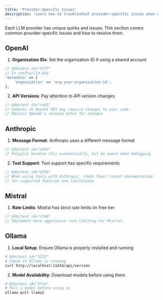 ```yaml
---
title: 'Provider-Specific Issues'
description: 'Learn how to troubleshoot provider-specific issues when using Polyglot.'
---
```


Each LLM provider has unique quirks and issues. This section covers common provider-specific issues and how to resolve them.


## OpenAI

1. **Organization IDs**: Set the organization ID if using a shared account
```php
// @doctest id="5f77"
// In config/llm.php
'metadata' => [
    'organization' => 'org-your-organization-id',
],
```

2. **API Versions**: Pay attention to API version changes
```php
// @doctest id="ca63"
// Updates to OpenAI API may require changes to your code
// Monitor OpenAI's release notes for changes
```

## Anthropic

1. **Message Format**: Anthropic uses a different message format
```php
// @doctest id="ed3a"
// Polyglot handles this automatically, but be aware when debugging
```

2. **Tool Support**: Tool support has specific requirements
```php
// @doctest id="d716"
// When using tools with Anthropic, check their latest documentation
// for supported features and limitations
```

## Mistral

1. **Rate Limits**: Mistral has strict rate limits on free tier
```php
// @doctest id="c5a8"
// Implement more aggressive rate limiting for Mistral
```


## Ollama

1. **Local Setup**: Ensure Ollama is properly installed and running
```bash
# @doctest id="5215"
# Check if Ollama is running
curl http://localhost:11434/api/version
```

2. **Model Availability**: Download models before using them
```bash
# @doctest id="57ca"
# Pull a model before using it
ollama pull llama2
```
